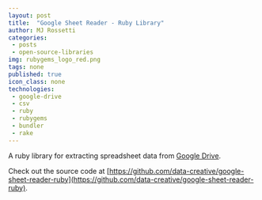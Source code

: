 ```yaml
---
layout: post
title:  "Google Sheet Reader - Ruby Library"
author: MJ Rossetti
categories:
 - posts
 - open-source-libraries
img: rubygems_logo_red.png
tags: none
published: true
icon_class: none
technologies:
 - google-drive
 - csv
 - ruby
 - rubygems
 - bundler
 - rake
---
```


A ruby library
 for extracting spreadsheet data from [Google Drive](https://www.google.com/drive/).

Check out the source code at [https://github.com/data-creative/google-sheet-reader-ruby](https://github.com/data-creative/google-sheet-reader-ruby).
